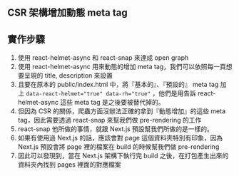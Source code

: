 ## CSR 架構增加動態 meta tag

## 實作步驟

1. 使用 react-helmet-async 和 react-snap 來達成 open graph
2. 使用 react-helmet-async 用來動態的增加 meta tag，我們可以依照每一頁想要呈現的 title, description 來設置
3. 且要在原本的 public/index.html 中，將『基本的』、『預設的』 meta tag 加上 `data-react-helmet="true" data-rh="true"` ，他們是用告訴 react-helmet-async 這些 meta tag 是之後要被替代掉的。
4. 但因為 CSR 的關係，爬蟲方面沒辦法正確的拿到『動態增加』的這些 meta tag，因此需要透過 react-snap 來幫我們做 pre-rendering 的工作
5. react-snap 他所做的事情，就跟 Next.js 預設幫我們所做的是一樣的。
6. 如果有使用過 Next.js 的話，應該會對 page 這個資料夾特別有印象，因為 Next.js 預設會將 page 裡的檔案在 build 的時候幫我們做
   pre-rendering
7. 因此可以發現到，當在 Next.js 架構下執行完 build 之後，在打包產生出來的資料夾內找到 pages 裡面的對應檔案
